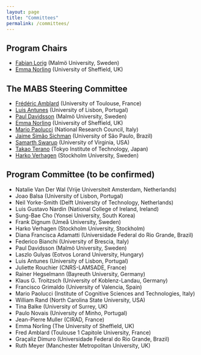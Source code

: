 ```yaml
---
layout: page
title: "Committees"
permalink: /committees/
---
```


## Program Chairs
* [Fabian Lorig](https://www.imperial.ac.uk/people/k.van-dam) (Malmö University, Sweden)
* [Emma Norling](https://www.sheffield.ac.uk/dcs/people/academic/emma-norling) (University of Sheffield, UK)


## The MABS Steering Committee

* [Frédéric Amblard](http://simsoc.free.fr/) (University of Toulouse, France)
* [Luis Antunes](http://www.di.fc.ul.pt/~xarax/) (University of Lisbon, Portugal)
* [Paul Davidsson](http://forskning.mah.se/en/id/ctpada) (Malmö University, Sweden)
* [Emma Norling](https://www.sheffield.ac.uk/dcs/people/academic/emma-norling) (University of Sheffield, UK)
* [Mario Paolucci](http://www.istc.cnr.it/people/mario-paolucci) (National Research Council, Italy)
* [Jaime Simão Sichman](http://www.pcs.usp.br/~jaime/) (University of São Paulo, Brazil)
* [Samarth Swarup](http://people.virginia.edu/~ss7rs) (University of Virginia, USA)
* [Takao Terano](http://www.trn.dis.titech.ac.jp/GEAR/index.html) (Tokyo Institute of Technology, Japan)
* [Harko Verhagen](https://www.su.se/english/profiles/verhagen-1.183172) (Stockholm University, Sweden) 

## Program Committee (to be confirmed)
* Natalie Van Der Wal (Vrije Universiteit Amsterdam, Netherlands)
* Joao Balsa (University of Lisbon, Portugal)
* Neil Yorke-Smith (Delft University of Technology, Netherlands)
* Luis Gustavo Nardin (National College of Ireland, Ireland)
* Sung-Bae Cho (Yonsei University, South Korea)
* Frank Dignum (Umeå University, Sweden)
* Harko Verhagen (Stockholm University, Stockholm)
* Diana Francisca Adamatti (Universidade Federal do Rio Grande, Brazil)
* Federico Bianchi (University of Brescia, Italy)
* Paul Davidsson (Malmö University, Sweden)
* Laszlo Gulyas (Eotvos Lorand University, Hungary)
* Luis Antunes (University of Lisbon, Portugal)
* Juliette Rouchier (CNRS-LAMSADE, France)
* Rainer Hegselmann (Bayreuth University, Germany)
* Klaus G. Troitzsch (University of Koblenz-Landau, Germany)
* Francisco Grimaldo (University of Valencia, Spain)
* Mario Paolucci (Institute of Cognitive Sciences and Technologies, Italy)
* William Rand (North Carolina State University, USA)
* Tina Balke (University of Surrey, UK)
* Paulo Novais (University of Minho, Portugal)
* Jean-Pierre Muller (CIRAD, France)
* Emma Norling (The University of Sheffield, UK)
* Fred Amblard (Toulouse 1 Capitole University, France)
* Graçaliz Dimuro (Universidade Federal do Rio Grande, Brazil)
* Ruth Meyer (Manchester Metropolitan University, UK)

